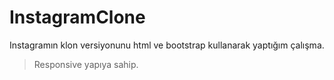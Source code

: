 # InstagramClone
Instagramın klon versiyonunu html ve bootstrap kullanarak yaptığım çalışma.
> Responsive yapıya sahip.
